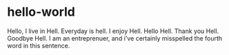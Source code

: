 # hello-world
Hello, I live in Hell. Everyday is hell. I enjoy Hell. Hello Hell. Thank you Hell. Goodbye Hell.
I am an entreprenuer, and i've certainly misspelled the fourth word in this sentence.
